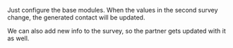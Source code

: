 Just configure the base modules. When the values in the second survey change, the generated
contact will be updated.

We can also add new info to the survey, so the partner gets updated with it as well.
